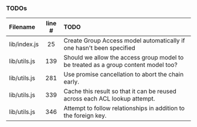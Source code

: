 ### TODOs
| Filename | line # | TODO
|:------|:------:|:------
| lib/index.js | 25 | Create Group Access model automatically if one hasn't been specified
| lib/utils.js | 139 | Should we allow the access group model to be treated as a group content model too?
| lib/utils.js | 281 | Use promise cancellation to abort the chain early.
| lib/utils.js | 339 | Cache this result so that it can be reused across each ACL lookup attempt.
| lib/utils.js | 346 | Attempt to follow relationships in addition to the foreign key.
